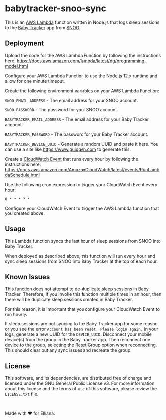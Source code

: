 # babytracker-snoo-sync

This is an [AWS Lambda](https://aws.amazon.com/lambda/) function written in Node.js that logs sleep sessions to the [Baby Tracker](https://apps.apple.com/app/appname/id779656557) app from [SNOO](https://happiestbaby.com/).


## Deployment

Upload the code for the AWS Lambda Function by following the instructions here: https://docs.aws.amazon.com/lambda/latest/dg/programming-model.html

Configure your AWS Lambda Function to use the Node.js 12.x runtime and allow for one minute timeout.

Create the following environment variables on your AWS Lambda Function:

`SNOO_EMAIL_ADDRESS` - The email address for your SNOO account.

`SNOO_PASSWORD` - The password for your SNOO account.

`BABYTRACKER_EMAIL_ADDRESS` - The email address for your Baby Tracker account.

`BABYTRACKER_PASSWORD` - The password for your Baby Tracker account.

`BABYTRACKER_DEVICE_UUID` - Generate a random UUID and paste it here. You can use a site like https://www.guidgen.com to generate this.

Create a [CloudWatch Event](https://aws.amazon.com/cloudwatch/) that runs every hour by following the instructions here: https://docs.aws.amazon.com/AmazonCloudWatch/latest/events/RunLambdaSchedule.html

Use the following cron expression to trigger your CloudWatch Event every hour:

`0 * * * ? *`

Configure your CloudWatch Event to trigger the AWS Lambda function that you created above.


## Usage

This Lambda function syncs the last hour of sleep sessions from SNOO into Baby Tracker.

When deployed as described above, this function will run every hour and sync sleep sessions from SNOO into Baby Tracker at the top of each hour.


## Known Issues

This function does not attempt to de-duplicate sleep sessions in Baby Tracker. Therefore, if you invoke this function multiple times in an hour, then there will be duplicate sleep sessions created in Baby Tracker.

For this reason, it is important that you configure your CloudWatch Event to run hourly.

If sleep sessions are not syncing to the Baby Tracker app for some reason or you see the error `Account has been reset. Please login again.` in your logs, generate a new UUID for the `DEVICE_UUID`. Disconnect your mobile device(s) from the group in the Baby Tracker app. Then reconnect one device to the group, selecting the Reset Group option when reconnecting. This should clear out any sync issues and recreate the group.


## License

This software, and its dependencies, are distributed free of charge and licensed under the GNU General Public License v3. For more information about this license and the terms of use of this software, please review the `LICENSE.txt` file.

&nbsp;

Made with ❤️ for Elliana.
